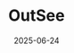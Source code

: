 ---  
layout: startup_page  
title: "OutSee"  
id: "outsee.co.uk"  
permalink: "/outseeoutsee.co.uk06242025/"  
website: "https://outsee.co.uk/"  
funding_round: "Seed"  
funding_amount: "£1.8M"  
investors: "Ahren Innovation Capital, Kadmos Capital, Empirical Ventures, Panacea Ventures"  
about: "OutSee is a genomics and drug discovery company utilizing an AI-based predictive genomics approach for target discovery. Their proprietary Nomaly technology predicts disease and phenotype directly from a single genome, offering a unique \"genomics first\" approach to uncovering biological mechanisms and advancing therapeutic discovery."  
markets: "Genomics, Drug Discovery, AI, Biotechnology Research, Drug Discovery, SaaS, Artificial Intelligence & Machine Learning, HealthTech, Life Sciences"  
hq: "Cambridge, England, United Kingdom"  
founded_year: "2022"  
linkedin: "https://www.linkedin.com/company/outseebio"  
twitter: ""  
instagram: ""  
facebook: ""  
crunchbase: "https://www.crunchbase.com/organization/outsee"  
pitchbook: "https://pitchbook.com/profiles/company/552593-44"  

date_display: "24-Jun-2025"  
date: "2025-06-24"

# SEO Optimization  
meta_title: "OutSee - Seed Funding (£1.8M)"  
meta_description: "OutSee, OutSee is a genomics and drug discovery company utilizing an AI-based predictive genomics approach for target discovery. Their proprietary Nomaly tech..."  
meta_keywords: "OutSee, Genomics, Drug Discovery, AI, Biotechnology Research, Drug Discovery, SaaS, Artificial Intelligence & Machine Learning, HealthTech, Life Sciences, Seed funding"  
canonical_url: "https://startup.projectstartups.com/outseeoutsee.co.uk06242025/"  
---